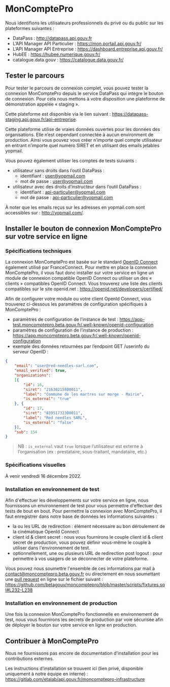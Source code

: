 # MonComptePro

Nous identifions les utilisateurs professionnels du privé ou du public sur les plateformes suivantes :
- DataPass : http://datapass.api.gouv.fr
- L’API Manager API Particulier : https://mon.portail.api.gouv.fr/
- L’API Manager API Entreprise : https://dashboard.entreprise.api.gouv.fr/
- HubEE : https://hubee.numerique.gouv.fr/
- catalogue.data.gouv : https://catalogue.data.gouv.fr/

## Tester le parcours

Pour tester le parcours de connexion complet, vous pouvez tester la connexion MonComptePro depuis le service DataPass
qui intègre le bouton de connexion.
Pour cela nous mettons à votre disposition une plateforme de démonstration appelée « staging ».

Cette plateforme est disponible via le lien suivant : https://datapass-staging.api.gouv.fr/api-entreprise.

Cette plateforme utilise de vraies données ouvertes pour les données des organisations. Elle n’est cependant connectée à
aucun environment de production. Ainsi vous pouvez vous créer n’importe quel compte utilisateur en entrant n’importe
quel numéro SIRET et en utilisant des emails jetables yopmail.

Vous pouvez également utiliser les comptes de tests suivants :

- utilisateur sans droits dans l’outil DataPass :
    - identifiant : user@yopmail.com
    - mot de passe : user@yopmail.com
- utilisateur avec des droits d’instructeur dans l’outil DataPass :
    - identifiant : api-particulier@yopmail.com
    - mot de passe : api-particulier@yopmail.com

À noter que les emails reçus sur les adresses en yopmail.com sont accessibles sur : http://yopmail.com/.

## Installer le bouton de connexion MonComptePro sur votre service en ligne

### Spécifications techniques

La connexion MonComptePro est basée sur le standard [OpenID Connect](https://openid.net/connect/) également utilisé par FranceConnect. Pour mettre en place la connexion MonComptePro, il vous faut donc installer sur votre service en ligne un module de connexion compatible OpenID Connect ou utiliser un des « clients » compatibles OpenID Connect. Vous trouverez une liste des clients compatibles sur le site openid.net : https://openid.net/developers/certified/

Afin de configurer votre module ou votre client OpenId Connect, vous trouverez ci-dessous les paramètres de configuration spécifiques à MonComptePro :
- paramètres de configuration de l’instance de test : https://app-test.moncomptepro.beta.gouv.fr/.well-known/openid-configuration
- paramètres de configuration de l’instance de production : https://app.moncomptepro.beta.gouv.fr/.well-known/openid-configuration
- exemple des données retournées par l’endpoint GET /userinfo du serveur OpenID :

```json
{
    "email": "user@red-needles-sarl.com",
    "email_verified": true,
    "organizations":
    [{
        "id": 16,
        "siret": "21630215800011",
        "label": "Commune de les martres sur morge - Mairie",
        "is_external": "true"
    }, {
        "id": 17,
        "siret": "83951732300011",
        "label": "Red needles SARL",
        "is_external": "false"
    }],
    "sub": 154
}
```

> NB : `is_external` vaut `true` lorsque l’utilisateur est externe à l’organisation (ex : prestataire, sous-traitant, mandataire, etc.)

### Spécifications visuelles

À venir vendredi 16 décembre 2022.

### Installation en environnement de test

Afin d'effectuer les développements sur votre service en ligne, nous fournissons un environnement de test pour vous permettre d'effectuer des tests de bout en bout. Pour permettre la connexion avec MonComptePro, il faut enregistrer dans notre base de données les informations suivantes :

- la ou les URL de redirection : élément nécessaire au bon déroulement de la cinématique OpenId Connect
- client id & client secret : nous vous fournirons le couple client id & client secret de production, vous pouvez définir vous-même le couple à utiliser dans l'environnement de test.
- optionnellement, une ou plusieurs URL de redirection post logout : pour permettre à vos usagers de se déconnecter de votre plateforme.

Vous pouvez nous soumettre l'ensemble de ces informations par mail à contact@moncomptepro.beta.gouv.fr ou directement en nous soumettant une [pull request](https://docs.github.com/en/pull-requests/collaborating-with-pull-requests/proposing-changes-to-your-work-with-pull-requests/about-pull-requests) en ligne sur le fichier suivant : https://github.com/betagouv/moncomptepro/blob/master/scripts/fixtures.sql#L232-L238

### Installation en environnement de production

Une fois la connexion MonComptePro fonctionnelle en environnement de test, nous vous fournirons les secrets de production par voie sécurisée afin de déployer le bouton sur votre service en ligne en production.

## Contribuer à MonComptePro

Nous ne fournissons pas encore de documentation d'installation pour les contributions externes.

Les instructions d’installation se trouvent ici (lien privé, disponible uniquement à notre équipe en interne) : https://gitlab.com/etalab/api.gouv.fr/moncomptepro-infrastructure
